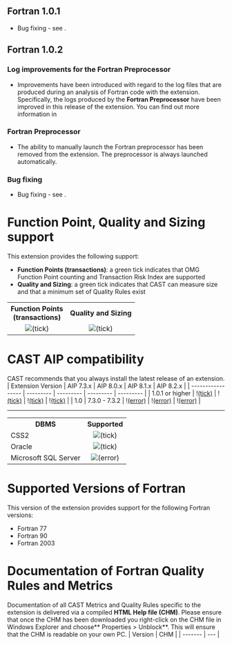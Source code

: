 ## Fortran 1.0.1

- Bug fixing - see .

## Fortran 1.0.2

### Log improvements for the Fortran Preprocessor

- Improvements have been introduced with regard to the log files that are produced during an analysis of Fortran code with the extension. Specifically, the logs produced by the **Fortran Preprocessor** have been improved in this release of the extension. You can find out more information in

### Fortran Preprocessor

- The ability to manually launch the Fortran preprocessor has been removed from the extension. The preprocessor is always launched automatically.

### Bug fixing

- Bug fixing - see .

# Function Point, Quality and Sizing support

This extension provides the following support:
- **Function Points (transactions)**: a green tick indicates that OMG Function Point counting and Transaction Risk Index are supported
- **Quality and Sizing**: a green tick indicates that CAST can measure size and that a minimum set of Quality Rules exist

<table class="wrapped"><colgroup><col><col></colgroup><tbody><tr><th colspan="1">Function Points<br>(transactions)</th><th colspan="1">Quality and Sizing</th></tr><tr><td style="text-align: center;" colspan="1"><img class="emoticon emoticon-tick" title="(tick)" border="0" src="https://doc.castsoftware.com/s/en_GB/7701/595a75ab8495b571f620afe86c10e3b32d763479/_/images/icons/emoticons/check.svg" alt="(tick)"></td><td style="text-align: center;" colspan="1"><img class="emoticon emoticon-tick" title="(tick)" border="0" src="https://doc.castsoftware.com/s/en_GB/7701/595a75ab8495b571f620afe86c10e3b32d763479/_/images/icons/emoticons/check.svg" alt="(tick)"></td></tr></tbody></table>



# CAST AIP compatibility

CAST recommends that you always install the latest release of an extension.
| Extension Version | AIP 7.3.x | AIP 8.0.x | AIP 8.1.x | AIP 8.2.x |
| ----------------- | --------- | --------- | --------- | --------- |
| 1.0.1 or higher | \![(tick)](https://doc.castsoftware.com/s/en_GB/7701/595a75ab8495b571f620afe86c10e3b32d763479/_/images/icons/emoticons/check.svg "(tick)") | \![(tick)](https://doc.castsoftware.com/s/en_GB/7701/595a75ab8495b571f620afe86c10e3b32d763479/_/images/icons/emoticons/check.svg "(tick)") | \![(tick)](https://doc.castsoftware.com/s/en_GB/7701/595a75ab8495b571f620afe86c10e3b32d763479/_/images/icons/emoticons/check.svg "(tick)") | \![(tick)](https://doc.castsoftware.com/s/en_GB/7701/595a75ab8495b571f620afe86c10e3b32d763479/_/images/icons/emoticons/check.svg "(tick)") |
| 1.0 | 7.3.0 - 7.3.2 | \![(error)](https://doc.castsoftware.com/s/en_GB/7701/595a75ab8495b571f620afe86c10e3b32d763479/_/images/icons/emoticons/error.svg "(error)") | \![(error)](https://doc.castsoftware.com/s/en_GB/7701/595a75ab8495b571f620afe86c10e3b32d763479/_/images/icons/emoticons/error.svg "(error)") | \![(error)](https://doc.castsoftware.com/s/en_GB/7701/595a75ab8495b571f620afe86c10e3b32d763479/_/images/icons/emoticons/error.svg "(error)") |

---
<table class="wrapped"><colgroup><col><col></colgroup><tbody><tr><th colspan="1">DBMS</th><th colspan="1">Supported</th></tr><tr><td>CSS2</td><td style="text-align: center;"><img class="emoticon emoticon-tick" title="(tick)" border="0" src="https://doc.castsoftware.com/s/en_GB/7701/595a75ab8495b571f620afe86c10e3b32d763479/_/images/icons/emoticons/check.svg" alt="(tick)"></td></tr><tr><td>Oracle</td><td style="text-align: center;"><img class="emoticon emoticon-tick" title="(tick)" border="0" src="https://doc.castsoftware.com/s/en_GB/7701/595a75ab8495b571f620afe86c10e3b32d763479/_/images/icons/emoticons/check.svg" alt="(tick)"></td></tr><tr><td>Microsoft SQL Server</td><td style="text-align: center;"><img class="emoticon emoticon-cross" title="(error)" border="0" src="https://doc.castsoftware.com/s/en_GB/7701/595a75ab8495b571f620afe86c10e3b32d763479/_/images/icons/emoticons/error.svg" alt="(error)"></td></tr></tbody></table>



# Supported Versions of Fortran

This version of the extension provides support for the following Fortran versions:
- Fortran 77
- Fortran 90
- Fortran 2003

# Documentation of Fortran Quality Rules and Metrics

Documentation of all CAST Metrics and Quality Rules specific to the extension is delivered via a compiled **HTML Help file (CHM)**. Please ensure that once the CHM has been downloaded you right-click on the CHM file in Windows Explorer and choose** Properties > Unblock**. This will ensure that the CHM is readable on your own PC.
| Version | CHM |
| ------- | --- |

